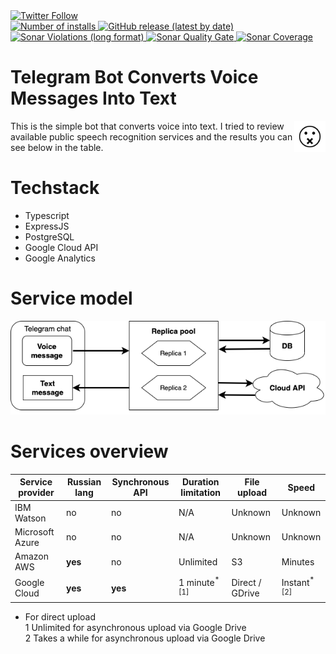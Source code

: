 <div>
    <a href="https://twitter.com/intent/follow?screen_name=n0th1ng_else" target="_blank" rel="noopener noreferrer">
        <img alt="Twitter Follow" src="https://img.shields.io/twitter/follow/n0th1ng_else?style=social">
    </a>
</div>

<div>
    <span>
        <a href="https://t.me/AudioMessBot" target="_blank">
            <img alt="Number of installs" src="https://img.shields.io/badge/installs-6500%2B-blueviolet"> 
        </a>
    </span>
    <span>
        <a href="https://github.com/n0th1ng-else/voice-to-text-bot/releases">
            <img alt="GitHub release (latest by date)" src="https://img.shields.io/github/v/release/n0th1ng-else/voice-to-text-bot"> 
        </a>
    </span>
    <span>
        <a href="https://sonarcloud.io/project/issues?id=n0th1ng-else_voice-to-text-bot&resolved=false" target="_blank">
            <img alt="Sonar Violations (long format)" src="https://img.shields.io/sonar/violations/n0th1ng-else_voice-to-text-bot?format=long&server=https%3A%2F%2Fsonarcloud.io"> 
        </a>
    </span>
    <span>
        <a href="https://sonarcloud.io/dashboard?id=n0th1ng-else_voice-to-text-bot" target="_blank">
            <img alt="Sonar Quality Gate" src="https://img.shields.io/sonar/quality_gate/n0th1ng-else_voice-to-text-bot?server=https%3A%2F%2Fsonarcloud.io"> 
        </a>
    </span>
    <span>
        <a href="https://sonarcloud.io/component_measures?id=n0th1ng-else_voice-to-text-bot&metric=coverage&view=list" target="_blank">
            <img alt="Sonar Coverage" src="https://img.shields.io/sonar/coverage/n0th1ng-else_voice-to-text-bot?server=https%3A%2F%2Fsonarcloud.io">
        </a>
    </span>
</div>

# Telegram Bot Converts Voice Messages Into Text

<img src="/assets/botPic/botPic.png?raw=true" alt="Bot logo" height="50px" align="right">

This is the simple bot that converts voice into text.
I tried to review available public speech recognition services
and the results you can see below in the table.

# Techstack

- Typescript
- ExpressJS
- PostgreSQL
- Google Cloud API
- Google Analytics

# Service model

![Service model](/assets/diagram/diagram.png?raw=true "Full service model")

# Services overview

| Service provider | Russian lang | Synchronous API | Duration limitation      | File upload     | Speed                   |
| ---------------- | ------------ | --------------- | ------------------------ | --------------- | ----------------------- |
| IBM Watson       | no           | no              | N/A                      | Unknown         | Unknown                 |
| Microsoft Azure  | no           | no              | N/A                      | Unknown         | Unknown                 |
| Amazon AWS       | **yes**      | no              | Unlimited                | S3              | Minutes                 |
| Google Cloud     | **yes**      | **yes**         | 1 minute<sup>\*[1]</sup> | Direct / GDrive | Instant<sup>\*[2]</sup> |

- For direct upload
  <br/>
  1 Unlimited for asynchronous upload via Google Drive
  <br/>
  2 Takes a while for asynchronous upload via Google Drive
